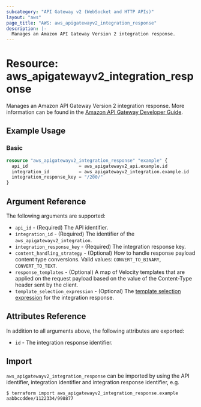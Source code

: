 ```yaml
---
subcategory: "API Gateway v2 (WebSocket and HTTP APIs)"
layout: "aws"
page_title: "AWS: aws_apigatewayv2_integration_response"
description: |-
  Manages an Amazon API Gateway Version 2 integration response.
---
```


# Resource: aws_apigatewayv2_integration_response

Manages an Amazon API Gateway Version 2 integration response.
More information can be found in the [Amazon API Gateway Developer Guide](https://docs.aws.amazon.com/apigateway/latest/developerguide/apigateway-websocket-api.html).

## Example Usage

### Basic

```terraform
resource "aws_apigatewayv2_integration_response" "example" {
  api_id                   = aws_apigatewayv2_api.example.id
  integration_id           = aws_apigatewayv2_integration.example.id
  integration_response_key = "/200/"
}
```

## Argument Reference

The following arguments are supported:

* `api_id` - (Required) The API identifier.
* `integration_id` - (Required) The identifier of the `aws_apigatewayv2_integration`.
* `integration_response_key` - (Required) The integration response key.
* `content_handling_strategy` - (Optional) How to handle response payload content type conversions. Valid values: `CONVERT_TO_BINARY`, `CONVERT_TO_TEXT`.
* `response_templates` - (Optional) A map of Velocity templates that are applied on the request payload based on the value of the Content-Type header sent by the client.
* `template_selection_expression` - (Optional) The [template selection expression](https://docs.aws.amazon.com/apigateway/latest/developerguide/apigateway-websocket-api-selection-expressions.html#apigateway-websocket-api-template-selection-expressions) for the integration response.

## Attributes Reference

In addition to all arguments above, the following attributes are exported:

* `id` - The integration response identifier.

## Import

`aws_apigatewayv2_integration_response` can be imported by using the API identifier, integration identifier and integration response identifier, e.g.

```
$ terraform import aws_apigatewayv2_integration_response.example aabbccddee/1122334/998877
```
